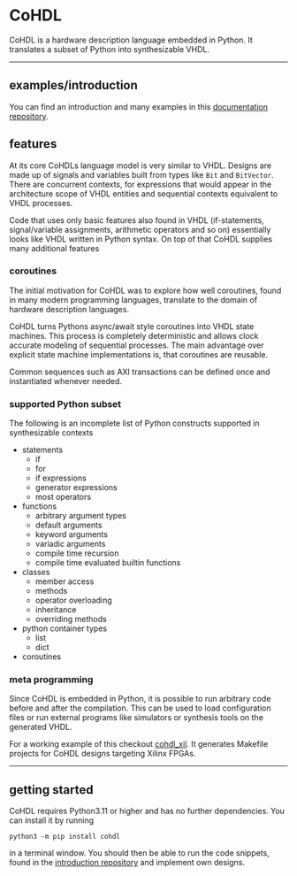 # CoHDL

CoHDL is a hardware description language embedded in Python. It translates a subset of Python into synthesizable VHDL.

---

## examples/introduction

You can find an introduction and many examples in this [documentation repository](https://github.com/alexander-forster/cohdl_documentation).

## features

At its core CoHDLs language model is very similar to VHDL. Designs are made up of signals and variables built from types like `Bit` and `BitVector`. There are concurrent contexts, for expressions that would appear in the architecture scope of VHDL entities and sequential contexts equivalent to VHDL processes.

Code that uses only basic features also found in VHDL (if-statements, signal/variable assignments, arithmetic operators and so on) essentially looks like VHDL written in Python syntax. On top of that CoHDL supplies many additional features


### coroutines

The initial motivation for CoHDL was to explore how well coroutines, found in many modern programming languages, translate to the domain of hardware description languages.

CoHDL turns Pythons async/await style coroutines into VHDL state machines. This process is completely deterministic and allows clock accurate modeling of sequential processes. The main advantage over explicit state machine implementations is, that coroutines are reusable.

Common sequences such as AXI transactions can be defined once and instantiated whenever needed.

### supported Python subset

The following is an incomplete list of Python constructs supported in synthesizable contexts

* statements
    * if
    * for
    * if expressions
    * generator expressions
    * most operators
* functions
    * arbitrary argument types
    * default arguments
    * keyword arguments
    * variadic arguments
    * compile time recursion
    * compile time evaluated builtin functions
* classes
    * member access
    * methods
    * operator overloading
    * inheritance
    * overriding methods
* python container types
    * list
    * dict
* coroutines

### meta programming

Since CoHDL is embedded in Python, it is possible to run arbitrary code before and after the compilation. This can be used to load configuration files or run external programs like simulators or synthesis tools on the generated VHDL.

For a working example of this checkout [cohdl_xil](https://github.com/alexander-forster/cohdl_xil). It generates Makefile projects for CoHDL designs targeting Xilinx FPGAs.

---
## getting started

CoHDL requires Python3.11 or higher and has no further dependencies. You can install it by running

```shell
python3 -m pip install cohdl
```

in a terminal window. You should then be able to run the code snippets, found in the [introduction repository](https://github.com/alexander-forster/cohdl_documentation) and implement own designs.
